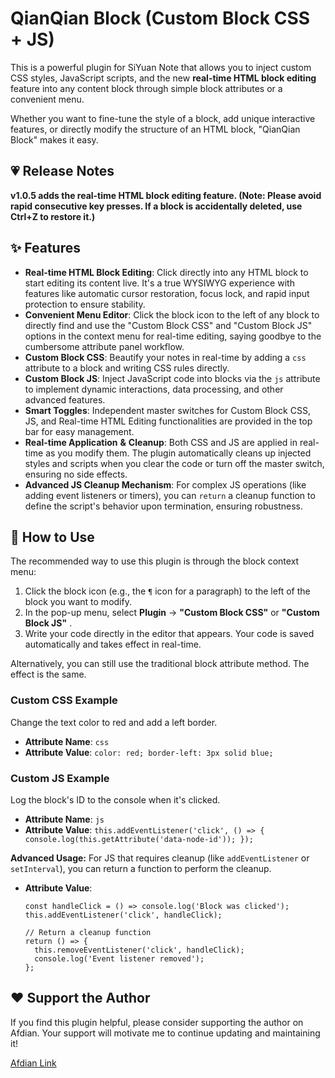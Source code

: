 # QianQian Block (Custom Block CSS + JS)

This is a powerful plugin for SiYuan Note that allows you to inject custom CSS styles, JavaScript scripts, and the new **real-time HTML block editing** feature into any content block through simple block attributes or a convenient menu.

Whether you want to fine-tune the style of a block, add unique interactive features, or directly modify the structure of an HTML block, "QianQian Block" makes it easy.

## 💗 Release Notes

**v1.0.5 adds the real-time HTML block editing feature. (Note: Please avoid rapid consecutive key presses. If a block is accidentally deleted, use Ctrl+Z to restore it.)**

## ✨ Features

- **Real-time HTML Block Editing**: Click directly into any HTML block to start editing its content live. It's a true WYSIWYG experience with features like automatic cursor restoration, focus lock, and rapid input protection to ensure stability.
- **Convenient Menu Editor**: Click the block icon to the left of any block to directly find and use the "Custom Block CSS" and "Custom Block JS" options in the context menu for real-time editing, saying goodbye to the cumbersome attribute panel workflow.
- **Custom Block CSS**: Beautify your notes in real-time by adding a `css` attribute to a block and writing CSS rules directly.
- **Custom Block JS**: Inject JavaScript code into blocks via the `js` attribute to implement dynamic interactions, data processing, and other advanced features.
- **Smart Toggles**: Independent master switches for Custom Block CSS, JS, and Real-time HTML Editing functionalities are provided in the top bar for easy management.
- **Real-time Application**  **&amp;**  **Cleanup**: Both CSS and JS are applied in real-time as you modify them. The plugin automatically cleans up injected styles and scripts when you clear the code or turn off the master switch, ensuring no side effects.
- **Advanced JS Cleanup Mechanism**: For complex JS operations (like adding event listeners or timers), you can `return` a cleanup function to define the script's behavior upon termination, ensuring robustness.

## 🚀 How to Use

The recommended way to use this plugin is through the block context menu:

1. Click the block icon (e.g., the `¶` icon for a paragraph) to the left of the block you want to modify.
2. In the pop-up menu, select **Plugin** -\>  **"Custom Block CSS"**  or  **"Custom Block JS"** .
3. Write your code directly in the editor that appears. Your code is saved automatically and takes effect in real-time.

Alternatively, you can still use the traditional block attribute method. The effect is the same.

### Custom CSS Example

Change the text color to red and add a left border.

- **Attribute Name**: `css`
- **Attribute Value**: `color: red; border-left: 3px solid blue;`

### Custom JS Example

Log the block's ID to the console when it's clicked.

- **Attribute Name**: `js`
- **Attribute Value**: `this.addEventListener('click', () => { console.log(this.getAttribute('data-node-id')); });`

**Advanced Usage:**  For JS that requires cleanup (like `addEventListener` or `setInterval`), you can return a function to perform the cleanup.

- **Attribute Value**:

  ```
  const handleClick = () => console.log('Block was clicked');
  this.addEventListener('click', handleClick);

  // Return a cleanup function
  return () => {
    this.removeEventListener('click', handleClick);
    console.log('Event listener removed');
  };

  ```

## ❤️ Support the Author

If you find this plugin helpful, please consider supporting the author on Afdian. Your support will motivate me to continue updating and maintaining it!

[Afdian Link](https://afdian.com/a/QianQian517 "QianQian good lucky")
